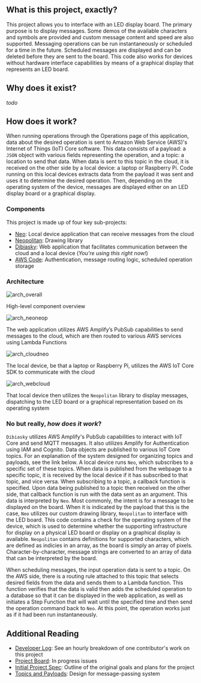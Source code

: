 ## What is this project, exactly?

This project allows you to interface with an LED display board. The primary purpose is to display messages. Some demos of the available characters and symbols are provided and custom message content and speed are also supported. Messaging operations can be run instantaneously or scheduled for a time in the future. Scheduled messages are displayed and can be deleted before they are sent to the board. This code also works for devices without hardware interface capabilities by means of a graphical display that represents an LED board.

## Why does it exist?

*todo*

## How does it work?

When running operations through the Operations page of this application, data about the desired operation is sent to Amazon Web Service (AWS)'s Internet of Things (IoT) Core software. This data consists of a payload: a `JSON` object with various fields representing the operation, and a topic: a location to send that data. When data is sent to this topic in the cloud, it is received on the other side by a local device: a laptop or Raspberry Pi. Code running on this local devices extracts data from the payload it was sent and uses it to determine the desired operation. Then, depending on the operating system of the device, messages are displayed either on an LED display board or a graphical display.

### Components

This project is made up of four key sub-projects:
- [Neo](https://github.com/alyoshenka/neo): Local device application that can receive messages from the cloud
- [Neopolitan](https://github.com/alyoshenka/neopolitan): Drawing library
- [Dibiasky](https://github.com/alyoshenka/dibiasky): Web application that facilitates communication between the cloud and a local device (*You're using this right now!*)
- [AWS Code](https://gist.github.com/alyoshenka/eefe9ad7b53b275c895f0dbe696694ec): Authentication, message routing logic, scheduled operation storage

### Architecture

![arch_overall](https://github.com/alyoshenka/dibiasky/assets/38815390/2add908d-63f5-4dcf-bdc4-7d52becdc090)

High-level component overview

![arch_neoneop](https://github.com/alyoshenka/dibiasky/assets/38815390/58e480f9-7149-426f-91dd-30c25cb76de6)

The web application utilizes AWS Amplify’s PubSub capabilities to send messages to the cloud, which are then routed to various AWS services using Lambda Functions

![arch_cloudneo](https://github.com/alyoshenka/dibiasky/assets/38815390/c2706b86-cd3d-4270-8267-7d933960745f)

The local device, be that a laptop or Raspberry Pi, utilizes the AWS IoT Core SDK to communicate with the cloud

![arch_webcloud](https://github.com/alyoshenka/dibiasky/assets/38815390/d881cfd1-49da-4bc4-85b0-631450e2e73e)

That local device then utilizes the `Neopolitan` library to display messages, dispatching to the LED board or a graphical representation based on its operating system

### No but really, *how does it work*?

`Dibiasky` utilizes AWS Amplify's PubSub capabilities to interact with IoT Core and send MQTT messages. It also utilizes Amplify for Authentication using IAM and Cognito. Data objects are published to various IoT Core topics. For an explanation of the system designed for organizing topics and payloads, see the link below. A local device runs `Neo`, which subscribes to a specific set of these topics. When data is published from the webpage to a specific topic, it is received by the local device if it has subscribed to that topic, and vice versa. When subscribing to a topic, a callback function is specified. Upon data being published to a topic then received on the other side, that callback function is run with the data sent as an argument. This data is interpreted by `Neo`. Most commonly, the intent is for a message to be displayed on the board. When it is indicated by the payload that this is the case, `Neo` utilizes our custom drawing library, `Neopolitan` to interface with the LED board. This code contains a check for the operating system of the device, which is used to determine whether the supporting infrastructure for display on a physical LED board or display on a graphical display is available. `Neopolitan` contains definitions for supported characters, which are defined as indicies in an array, as the board is simply an array of pixels. Character-by-character, message strings are converted to an array of data that can be interpreted by the board. 

When scheduling messages, the input operation data is sent to a topic. On the AWS side, there is a routing rule attached to this topic that selects desired fields from the data and sends them to a Lambda function. This function verifies that the data is valid then adds the scheduled operation to a database so that it can be displayed in the web application, as well as initiates a Step Function that will wait until the specified time and then send the operation command back to `Neo`. At this point, the operation works just as if it had been run instantaneously.

## Additional Reading
- [Developer Log](https://github.com/alyoshenka/neo/wiki/Developer-Log:-Alexi): See an hourly breakdown of one contributor's work on this project
- [Project Board](https://github.com/users/alyoshenka/projects/2): In progress issues
- [Initial Project Spec](https://github.com/alyoshenka/neo/wiki/New-Teammate-Onboarding#alexis-component): Outline of the original goals and plans for the project
- [Topics and Payloads](https://github.com/alyoshenka/neo/wiki/Topics-and-Payloads): Design for message-passing system
